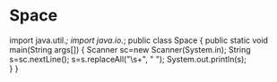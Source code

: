 # Space
import java.util.*;
import java.io.*;
public class Space
{
public static void main(String args[])
{
Scanner sc=new Scanner(System.in);
String s=sc.nextLine();
s=s.replaceAll("\\s+", " ");
System.out.println(s);  
}
}
